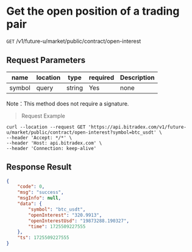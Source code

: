 # Get the open position of a trading pair

`GET` /v1/future-u/market/public/contract/open-interest

## Request Parameters

| name   | location  | type   | required | Description |
| ------ | ----- | ------ | ---- | ---- |
| symbol | query | string | Yes   | none |

Note：This method does not require a signature.

> Request Example

```shell
curl --location --request GET 'https://api.bitradex.com/v1/future-u/market/public/contract/open-interest?symbol=btc_usdt' \
--header 'Accept: */*' \
--header 'Host: api.bitradex.com' \
--header 'Connection: keep-alive'
```

## Response Result

```json
{
    "code": 0,
    "msg": "success",
    "msgInfo": null,
    "data": {
        "symbol": "btc_usdt",
        "openInterest": "320.9913",
        "openInterestUsd": "19873288.190327",
        "time": 1725509227555
    },
    "ts": 1725509227555
}
```

